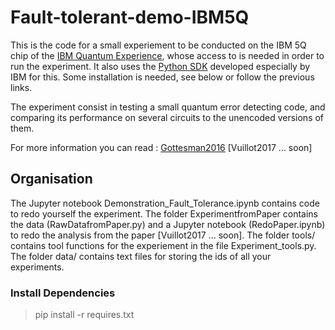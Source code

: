 # Fault-tolerant-demo-IBM5Q

This is the code for a small experiement to be conducted on the IBM 5Q chip of the [IBM Quantum Experience](https://quantumexperience.ng.bluemix.net), whose access to is needed in order to run the experiment. It also uses the [Python SDK](https://github.com/IBM/qiskit-sdk-py) developed especially by IBM for this. Some installation is needed, see below or follow the previous links.

The experiment consist in testing a small quantum error detecting code, and comparing its performance on several circuits to the unencoded versions of them.

For more information you can read :
[Gottesman2016](https://arxiv.org/abs/1610.03507)
[Vuillot2017 ... soon]


## Organisation

The Jupyter notebook Demonstration_Fault_Tolerance.ipynb contains code to redo yourself the experiment.
The folder ExperimentfromPaper contains the data (RawDatafromPaper.py) and a Jupyter notebook (RedoPaper.ipynb) to redo the analysis from the paper [Vuillot2017 ... soon].
The folder tools/ contains tool functions for the experiement in the file Experiment_tools.py.
The folder data/ contains text files for storing the ids of all your experiments.


### Install Dependencies

> pip install -r requires.txt

